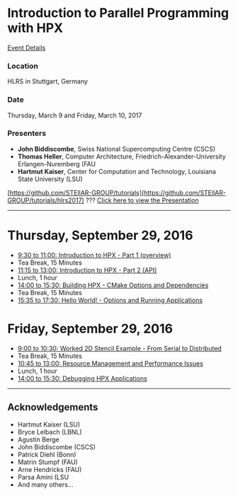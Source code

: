 # Introduction to Parallel Programming with HPX

[Event Details](http://www.hlrs.de/training/2017-03-09-hpx/)

### Location
HLRS in Stuttgart, Germany

### Date
Thursday, March 9 and Friday, March 10, 2017

### Presenters
* **John Biddiscombe**, Swiss National Supercomputing Centre (CSCS)
* **Thomas Heller**, Computer Architecture, Friedrich-Alexander-University Erlangen-Nuremberg (FAU
* **Hartmut Kaiser**, Center for Computation and Technology, Louisiana State University (LSU)

[https://github.com/STEllAR-GROUP/tutorials](https://github.com/STEllAR-GROUP/tutorials/hlrs2017)
???
[Click here to view the Presentation](https://stellar-group.github.io/tutorials/hlrs2017)

---

# Thursday, September 29, 2016

* [9:30 to 11:00: Introduction to HPX - Part 1 (overview)](session1)
* Tea Break, 15 Minutes
* [11:15 to 13:00: Introduction to HPX - Part 2 (API)](session2)
* Lunch, 1 hour
* [14:00 to 15:30: Building HPX - CMake Options and Dependencies](session3)
* Tea Break, 15 Minutes
* [15:35 to 17:30: Hello World! - Options and Running Applications](session4)

# Friday, September 29, 2016

* [9:00 to 10:30: Worked 2D Stencil Example - From Serial to Distributed](session5)
* Tea Break, 15 Minutes
* [10:45 to 13:00: Resource Management and Performance Issues](session6)
* Lunch, 1 hour
* [14:00 to 15:30: Debugging HPX Applications](session7)

---
## Acknowledgements

* Hartmut Kaiser (LSU)
* Bryce Lelbach (LBNL)
* Agustin Berge
* John Biddiscombe (CSCS)
* Patrick Diehl (Bonn)
* Matrin Stumpf (FAU)
* Arne Hendricks (FAU)
* Parsa Amini (LSU
* And many others...

